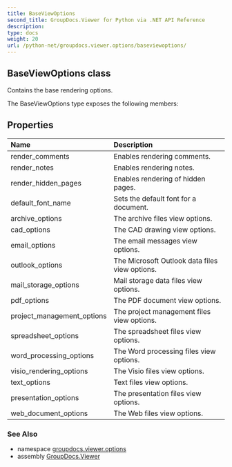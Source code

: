 ```yaml
---
title: BaseViewOptions
second_title: GroupDocs.Viewer for Python via .NET API Reference
description: 
type: docs
weight: 20
url: /python-net/groupdocs.viewer.options/baseviewoptions/
---
```


## BaseViewOptions class

Contains the base rendering options.

The BaseViewOptions type exposes the following members:
## Properties
| Name | Description |
| :- | :- |
|render_comments|Enables rendering comments.|
|render_notes|Enables rendering notes.|
|render_hidden_pages|Enables rendering of hidden pages.|
|default_font_name|Sets the default font for a document.|
|archive_options|The archive files view options.|
|cad_options|The CAD drawing view options.|
|email_options|The email messages view options.|
|outlook_options|The Microsoft Outlook data files view options.|
|mail_storage_options|Mail storage data files view options.|
|pdf_options|The PDF document view options.|
|project_management_options|The project management files view options.|
|spreadsheet_options|The spreadsheet files view options.|
|word_processing_options|The Word processing files view options.|
|visio_rendering_options|The Visio files view options.|
|text_options|Text files view options.|
|presentation_options|The presentation files view options.|
|web_document_options|The Web files view options.|

### See Also

* namespace [groupdocs.viewer.options](/python-net/groupdocs.viewer.options/)
* assembly [GroupDocs.Viewer](/viewer/python-net/)

